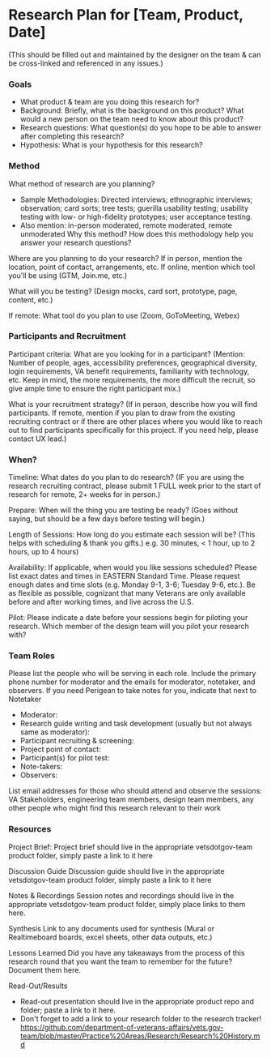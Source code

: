 # Research Plan for [Team, Product, Date]
(This should be filled out and maintained by the designer on the team & can be cross-linked and referenced in any issues.)

### Goals
- What product & team are you doing this research for?
- Background: Briefly, what is the background on this product? What would a new person on the team need to know about this product?
- Research questions: What question(s) do you hope to be able to answer after completing this research?
- Hypothesis: What is your hypothesis for this research?

### Method
What method of research are you planning?
- Sample Methodologies: Directed interviews; ethnographic interviews; observation; card sorts; tree tests; guerilla usability testing; usability testing with low- or high-fidelity prototypes; user acceptance testing.
- Also mention: in-person moderated, remote moderated, remote unmoderated
Why this method? How does this methodology help you answer your research questions?

Where are you planning to do your research? If in person, mention the location, point of contact, arrangements, etc. If online, mention which tool you'll be using (GTM, Join.me, etc.)

What will you be testing? (Design mocks, card sort, prototype, page, content, etc.)

If remote: What tool do you plan to use (Zoom, GoToMeeting, Webex)

### Participants and Recruitment
Participant criteria: What are you looking for in a participant? (Mention: Number of people, ages, accessibility preferences, geographical diversity, login requirements, VA benefit requirements, familiarity with technology, etc. Keep in mind, the more requirements, the more difficult the recruit, so give ample time to ensure the right participant mix.)

What is your recruitment strategy? (If in person, describe how you will find participants. If remote, mention if you plan to draw from the existing recruiting contract or if there are other places where you would like to reach out to find participants specifically for this project. If you need help, please contact UX lead.)

### When?
Timeline: What dates do you plan to do research? (IF you are using the research recruiting contract, please submit 1 FULL week prior to the start of research for remote, 2+ weeks for in person.)

Prepare: When will the thing you are testing be ready? (Goes without saying, but should be a few days before testing will begin.)

Length of Sessions: How long do you estimate each session will be? (This helps with scheduling & thank you gifts.) e.g. 30 minutes, < 1 hour, up to 2 hours, up to 4 hours)

Availability: If applicable, when would you like sessions scheduled? Please list exact dates and times in EASTERN Standard Time. Please request enough dates and time slots (e.g. Monday 9-1, 3-6; Tuesday 9-6, etc.). Be as flexible as possible, cognizant that many Veterans are only available before and after working times, and live across the U.S.

Pilot: Please indicate a date before your sessions begin for piloting your research. Which member of the design team will you pilot your research with?

### Team Roles
Please list the people who will be serving in each role. Include the primary phone number for moderator and the emails for moderator, notetaker, and observers. If you need Perigean to take notes for you, indicate that next to Notetaker

- Moderator:
- Research guide writing and task development (usually but not always same as moderator):
- Participant recruiting & screening:
- Project point of contact:
- Participant(s) for pilot test:
- Note-takers:
- Observers:

List email addresses for those who should attend and observe the sessions: VA Stakeholders, engineering team members, design team members, any other people who might find this research relevant to their work

### Resources
Project Brief: Project brief should live in the appropriate vetsdotgov-team product folder, simply paste a link to it here

Discussion Guide Discussion guide should live in the appropriate vetsdotgov-team product folder, simply paste a link to it here

Notes & Recordings Session notes and recordings should live in the appropriate vetsdotgov-team product folder, simply place links to them here.

Synthesis Link to any documents used for synthesis (Mural or Realtimeboard boards, excel sheets, other data outputs, etc.)

Lessons Learned Did you have any takeaways from the process of this research round that you want the team to remember for the future? Document them here.

Read-Out/Results

- Read-out presentation should live in the appropriate product repo and folder; paste a link to it here.
- Don't forget to add a link to your research folder to the research tracker! https://github.com/department-of-veterans-affairs/vets.gov-team/blob/master/Practice%20Areas/Research/Research%20History.md
